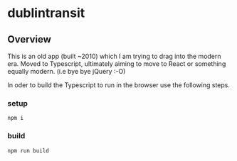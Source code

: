 # dublintransit

## Overview

This is an old app (built ~2010) which I am trying to drag into the modern era. Moved to Typescript, ultimately aiming to move to React or something equally modern. (i.e bye bye jQuery :-O)

In oder to build the Typescript to run in the browser use the following steps.

### setup

```
npm i
```

### build

```
npm run build
```